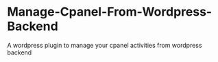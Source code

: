 # Manage-Cpanel-From-Wordpress-Backend
A wordpress plugin to manage your cpanel activities from wordpress backend
